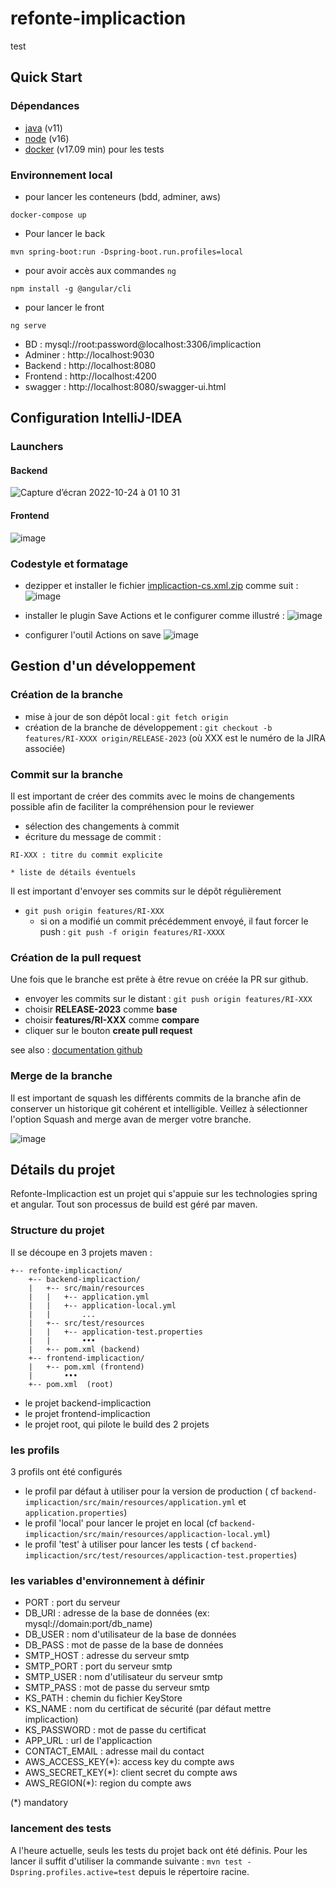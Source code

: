# refonte-implicaction
test
## Quick Start

### Dépendances

* [java](https://java.com/fr/download/help/download_options.html) (v11)
* [node](https://nodejs.org/en/) (v16)
* [docker](https://docs.docker.com/engine/install/) (v17.09 min) pour les tests

### Environnement local

* pour lancer les conteneurs (bdd, adminer, aws)

```shell
docker-compose up
```

* Pour lancer le back

```shell
mvn spring-boot:run -Dspring-boot.run.profiles=local
```

* pour avoir accès aux commandes `ng`

```shell
npm install -g @angular/cli
```

* pour lancer le front

```shell
ng serve
```

* BD : mysql://root:password@localhost:3306/implicaction
* Adminer : http://localhost:9030
* Backend : http://localhost:8080
* Frontend : http://localhost:4200
* swagger : http://localhost:8080/swagger-ui.html

## Configuration IntelliJ-IDEA

### Launchers

#### Backend

![Capture d’écran 2022-10-24 à 01 10 31](https://user-images.githubusercontent.com/4210719/197422713-4974e17d-fecb-4a36-b2b7-a620ed7d4403.png)

#### Frontend

![image](https://user-images.githubusercontent.com/4210719/197422825-8d56268f-d9f7-4900-8b60-529889dd2be9.png)

### Codestyle et formatage

* dezipper et installer le
  fichier [implicaction-cs.xml.zip](https://github.com/dyno-nuggets/refonte-implicaction/files/9847801/implicaction-cs.xml.zip)
  comme suit :
  ![image](https://user-images.githubusercontent.com/4210719/197423670-27a3ba53-81ad-469c-92b2-afdbd88d1a3a.png)

* installer le plugin Save Actions et le configurer comme illustré :
  ![image](https://user-images.githubusercontent.com/4210719/197423803-7d6bad6e-9fc0-4e44-864c-9c2b3395bc67.png)

* configurer l'outil Actions on save
  ![image](https://user-images.githubusercontent.com/4210719/197423865-11cf1517-5ab2-4227-a335-60ca9f0e06f2.png)

## Gestion d'un développement

### Création de la branche

* mise à jour de son dépôt local : `git fetch origin`
* création de la branche de développement :
  `git checkout -b features/RI-XXXX origin/RELEASE-2023` (où XXX est le numéro de la JIRA associée)

### Commit sur la branche

Il est important de créer des commits avec le moins de changements possible afin de faciliter la compréhension pour le
reviewer

* sélection des changements à commit
* écriture du message de commit :

```
RI-XXX : titre du commit explicite

* liste de détails éventuels
```

Il est important d'envoyer ses commits sur le dépôt régulièrement

* `git push origin features/RI-XXX`
    * si on a modifié un commit précédemment envoyé, il faut forcer le push : `git push -f origin features/RI-XXXX`

### Création de la pull request

Une fois que le branche est prête à être revue on créée la PR sur github.

* envoyer les commits sur le distant : `git push origin features/RI-XXX`
* choisir **RELEASE-2023** comme **base**
* choisir **features/RI-XXX** comme **compare**
* cliquer sur le bouton **create pull request**

see
also : [documentation github](https://docs.github.com/en/pull-requests/collaborating-with-pull-requests/proposing-changes-to-your-work-with-pull-requests/creating-a-pull-request)

### Merge de la branche

Il est important de squash les différents commits de la branche afin de conserver un historique git cohérent et
intelligible. Veillez à sélectionner l'option Squash and merge avan de merger votre branche.

![image](https://user-images.githubusercontent.com/4210719/197425462-13607e85-f747-47dc-8253-9bd5dd3b61fb.png)

## Détails du projet

Refonte-Implicaction est un projet qui s'appuie sur les technologies spring et angular. Tout son processus de build est
géré par maven.

### Structure du projet

Il se découpe en 3 projets maven :

```
+-- refonte-implicaction/
    +-- backend-implicaction/
    |   +-- src/main/resources
    |   |   +-- application.yml
    |   |   +-- application-local.yml
    |   |       ...
    |   +-- src/test/resources
    |   |   +-- application-test.properties
    |   |       •••
    |   +-- pom.xml (backend)
    +-- frontend-implicaction/
    |   +-- pom.xml (frontend)
    |       •••
    +-- pom.xml  (root)
```

* le projet backend-implicaction
* le projet frontend-implicaction
* le projet root, qui pilote le build des 2 projets

### les profils

3 profils ont été configurés

* le profil par défaut à utiliser pour la version de production (
  cf `backend-implicaction/src/main/resources/application.yml` et `application.properties`)
* le profil 'local' pour lancer le projet en local (cf `backend-implicaction/src/main/resources/applicaction-local.yml`)
* le profil 'test' à utiliser pour lancer les tests (
  cf `backend-implicaction/src/test/resources/applicaction-test.properties`)

### les variables d'environnement à définir

* PORT : port du serveur
* DB_URI : adresse de la base de données (ex: mysql://domain:port/db_name)
* DB_USER : nom d'utilisateur de la base de données
* DB_PASS : mot de passe de la base de données
* SMTP_HOST : adresse du serveur smtp
* SMTP_PORT : port du serveur smtp
* SMTP_USER : nom d'utilisateur du serveur smtp
* SMTP_PASS : mot de passe du serveur smtp
* KS_PATH : chemin du fichier KeyStore
* KS_NAME : nom du certificat de sécurité (par défaut mettre implicaction)
* KS_PASSWORD : mot de passe du certificat
* APP_URL : url de l'applicaction
* CONTACT_EMAIL : adresse mail du contact
* AWS_ACCESS_KEY(*): access key du compte aws
* AWS_SECRET_KEY(*): client secret du compte aws
* AWS_REGION(*): region du compte aws

(*) mandatory

### lancement des tests

A l'heure actuelle, seuls les tests du projet back ont été définis. Pour les lancer il suffit d'utiliser la commande
suivante :
`mvn test -Dspring.profiles.active=test` depuis le répertoire racine.

